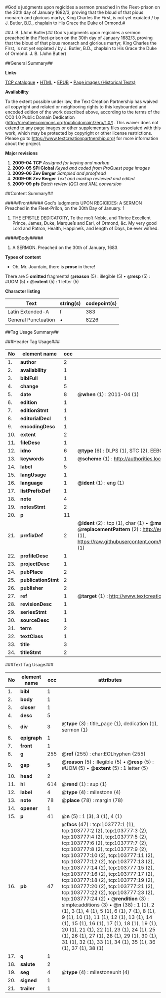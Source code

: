 #God's judgments upon regicides a sermon preached in the Fleet-prison on the 30th day of January 1682/3, proving that the bloud of that pious monarch and glorious martyr, King Charles the First, is not yet expiated / by J. Butler, B.D., chaplain to His Grace the Duke of Ormond.#

##J. B. (John Butler)##
God's judgments upon regicides a sermon preached in the Fleet-prison on the 30th day of January 1682/3, proving that the bloud of that pious monarch and glorious martyr, King Charles the First, is not yet expiated / by J. Butler, B.D., chaplain to His Grace the Duke of Ormond.
J. B. (John Butler)

##General Summary##

**Links**

[TCP catalogue](http://www.ota.ox.ac.uk/tcp/)  • 
[HTML](http://tei.it.ox.ac.uk/tcp/Texts-HTML/free/A30/A30724.html)  • 
[EPUB](http://tei.it.ox.ac.uk/tcp/Texts-EPUB/free/A30/A30724.epub) • 
[Page images (Historical Texts)](https://historicaltexts.jisc.ac.uk/eebo-15564152e)

**Availability**

To the extent possible under law, the Text Creation Partnership has waived all copyright and related or neighboring rights to this keyboarded and encoded edition of the work described above, according to the terms of the CC0 1.0 Public Domain Dedication (http://creativecommons.org/publicdomain/zero/1.0/). This waiver does not extend to any page images or other supplementary files associated with this work, which may be protected by copyright or other license restrictions. Please go to https://www.textcreationpartnership.org/ for more information about the project.

**Major revisions**

1. __2009-04__ __TCP__ *Assigned for keying and markup*
1. __2009-05__ __SPi Global__ *Keyed and coded from ProQuest page images*
1. __2009-06__ __Zev Berger__ *Sampled and proofread*
1. __2009-06__ __Zev Berger__ *Text and markup reviewed and edited*
1. __2009-09__ __pfs__ *Batch review (QC) and XML conversion*

##Content Summary##

#####Front#####
God's Iudgments UPON REGICIDES: A SERMON Preached in the Fleet-Priſon, on the 30th Day of January. 1
1. THE EPISTLE DEDICATORY, To the moſt Noble, and Thrice Excellent Prince, James, Duke, Marqueſs and Earl, of Ormond, &c. My very good Lord and Patron, Health, Happineſs, and length of Days, be ever wiſhed.

#####Body#####

1. A SERMON. Preached on the 30th of January, 1683.

**Types of content**

  * Oh, Mr. Jourdain, there is **prose** in there!

There are 5 **omitted** fragments! 
 @__reason__ (5) : illegible (5)  •  @__resp__ (5) : #UOM (5)  •  @__extent__ (5) : 1 letter (5)

**Character listing**


|Text|string(s)|codepoint(s)|
|---|---|---|
|Latin Extended-A|ſ|383|
|General Punctuation|•|8226|

##Tag Usage Summary##

###Header Tag Usage###

|No|element name|occ|attributes|
|---|---|---|---|
|1.|__author__|2||
|2.|__availability__|1||
|3.|__biblFull__|1||
|4.|__change__|5||
|5.|__date__|8| @__when__ (1) : 2011-04 (1)|
|6.|__edition__|1||
|7.|__editionStmt__|1||
|8.|__editorialDecl__|1||
|9.|__encodingDesc__|1||
|10.|__extent__|2||
|11.|__fileDesc__|1||
|12.|__idno__|6| @__type__ (6) : DLPS (1), STC (2), EEBO-CITATION (1), OCLC (1), VID (1)|
|13.|__keywords__|1| @__scheme__ (1) : http://authorities.loc.gov/ (1)|
|14.|__label__|5||
|15.|__langUsage__|1||
|16.|__language__|1| @__ident__ (1) : eng (1)|
|17.|__listPrefixDef__|1||
|18.|__note__|4||
|19.|__notesStmt__|2||
|20.|__p__|11||
|21.|__prefixDef__|2| @__ident__ (2) : tcp (1), char (1)  •  @__matchPattern__ (2) : ([0-9\-]+):([0-9IVX]+) (1), (.+) (1)  •  @__replacementPattern__ (2) : http://eebo.chadwyck.com/downloadtiff?vid=$1&page=$2 (1), https://raw.githubusercontent.com/textcreationpartnership/Texts/master/tcpchars.xml#$1 (1)|
|22.|__profileDesc__|1||
|23.|__projectDesc__|1||
|24.|__pubPlace__|2||
|25.|__publicationStmt__|2||
|26.|__publisher__|2||
|27.|__ref__|1| @__target__ (1) : http://www.textcreationpartnership.org/docs/. (1)|
|28.|__revisionDesc__|1||
|29.|__seriesStmt__|1||
|30.|__sourceDesc__|1||
|31.|__term__|2||
|32.|__textClass__|1||
|33.|__title__|3||
|34.|__titleStmt__|2||


###Text Tag Usage###

|No|element name|occ|attributes|
|---|---|---|---|
|1.|__bibl__|1||
|2.|__body__|1||
|3.|__closer__|1||
|4.|__desc__|5||
|5.|__div__|3| @__type__ (3) : title_page (1), dedication (1), sermon (1)|
|6.|__epigraph__|1||
|7.|__front__|1||
|8.|__g__|255| @__ref__ (255) : char:EOLhyphen (255)|
|9.|__gap__|5| @__reason__ (5) : illegible (5)  •  @__resp__ (5) : #UOM (5)  •  @__extent__ (5) : 1 letter (5)|
|10.|__head__|2||
|11.|__hi__|614| @__rend__ (1) : sup (1)|
|12.|__label__|4| @__type__ (4) : milestone (4)|
|13.|__note__|78| @__place__ (78) : margin (78)|
|14.|__opener__|1||
|15.|__p__|41| @__n__ (5) : 1 (3), 3 (1), 4 (1)|
|16.|__pb__|47| @__facs__ (47) : tcp:103777:1 (1), tcp:103777:2 (2), tcp:103777:3 (2), tcp:103777:4 (2), tcp:103777:5 (2), tcp:103777:6 (2), tcp:103777:7 (2), tcp:103777:8 (2), tcp:103777:9 (2), tcp:103777:10 (2), tcp:103777:11 (2), tcp:103777:12 (2), tcp:103777:13 (2), tcp:103777:14 (2), tcp:103777:15 (2), tcp:103777:16 (2), tcp:103777:17 (2), tcp:103777:18 (2), tcp:103777:19 (2), tcp:103777:20 (2), tcp:103777:21 (2), tcp:103777:22 (2), tcp:103777:23 (2), tcp:103777:24 (2)  •  @__rendition__ (3) : simple:additions (3)  •  @__n__ (38) : 1 (1), 2 (1), 3 (1), 4 (1), 5 (1), 6 (1), 7 (1), 8 (1), 9 (1), 10 (1), 11 (1), 12 (1), 13 (1), 14 (1), 15 (1), 16 (1), 17 (1), 18 (1), 19 (1), 20 (1), 21 (1), 22 (1), 23 (1), 24 (1), 25 (1), 26 (1), 27 (1), 28 (1), 29 (1), 30 (1), 31 (1), 32 (1), 33 (1), 34 (1), 35 (1), 36 (1), 37 (1), 38 (1)|
|17.|__q__|1||
|18.|__salute__|2||
|19.|__seg__|4| @__type__ (4) : milestoneunit (4)|
|20.|__signed__|1||
|21.|__trailer__|1||
